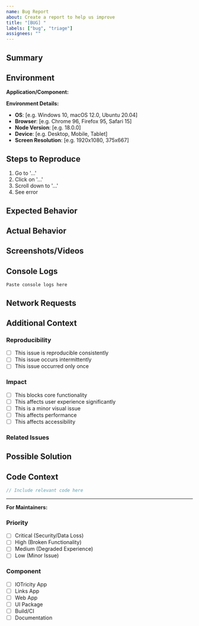 ```yaml
---
name: Bug Report
about: Create a report to help us improve
title: "[BUG] "
labels: ["bug", "triage"]
assignees: ""
---
```


## Summary

<!-- A clear and concise description of what the bug is -->

## Environment

**Application/Component:**

<!-- Which app/component is affected (iotricity/links/web/ui) -->

**Environment Details:**

- **OS**: [e.g. Windows 10, macOS 12.0, Ubuntu 20.04]
- **Browser**: [e.g. Chrome 96, Firefox 95, Safari 15]
- **Node Version**: [e.g. 18.0.0]
- **Device**: [e.g. Desktop, Mobile, Tablet]
- **Screen Resolution**: [e.g. 1920x1080, 375x667]

## Steps to Reproduce

<!-- Steps to reproduce the behavior -->

1. Go to '...'
2. Click on '...'
3. Scroll down to '...'
4. See error

## Expected Behavior

<!-- A clear and concise description of what you expected to happen -->

## Actual Behavior

<!-- A clear and concise description of what actually happened -->

## Screenshots/Videos

<!-- If applicable, add screenshots or videos to help explain your problem -->

## Console Logs

<!-- If applicable, include any error messages from the browser console -->

```text
Paste console logs here
```

## Network Requests

<!-- If applicable, include any relevant network request information -->

## Additional Context

<!-- Add any other context about the problem here -->

### Reproducibility

- [ ] This issue is reproducible consistently
- [ ] This issue occurs intermittently
- [ ] This issue occurred only once

### Impact

- [ ] This blocks core functionality
- [ ] This affects user experience significantly
- [ ] This is a minor visual issue
- [ ] This affects performance
- [ ] This affects accessibility

### Related Issues

<!-- Link any related issues or discussions -->

## Possible Solution

<!-- If you have a suggestion for fixing the issue, please describe it here -->

## Code Context

<!-- If relevant, include code snippets that might be related to the issue -->

```typescript
// Include relevant code here
```

---

**For Maintainers:**

### Priority

- [ ] Critical (Security/Data Loss)
- [ ] High (Broken Functionality)
- [ ] Medium (Degraded Experience)
- [ ] Low (Minor Issue)

### Component

- [ ] IOTricity App
- [ ] Links App
- [ ] Web App
- [ ] UI Package
- [ ] Build/CI
- [ ] Documentation
